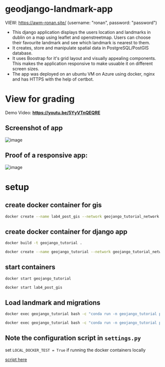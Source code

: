# geodjango-landmark-app

VIEW: https://awm-ronan.site/ (username: "ronan", password: "password")

- This django application displays the users location and landmarks in dublin on a map using leaflet and openstreetmap. Users can choose their favourite landmark and see which landmark is nearest to them.
- It creates, store and manipulate spatial data in PostgreSQL/PostGIS database.
- It uses Boostrap for it's grid layout and visually appealing components. This makes the application responsive to make usuable it on different screen sizes.
- The app was deployed on an ubuntu VM on Azure using docker, nginx and has HTTPS with the help of certbot.

# View for grading

Demo Video:
**https://youtu.be/5YyVTnQEQRE**

## Screenshot of app

![image](https://github.com/ronan-s1/geojango_tutorial/assets/85257187/3540fe56-4e31-4e3a-b926-fcd92c61796a)


## Proof of a responsive app:

![image](https://github.com/ronan-s1/geojango_tutorial/assets/85257187/2853f71d-97c5-416a-9b2e-6af7029d6020)

# setup

## create docker container for gis
```bash
docker create --name lab4_post_gis --network geojango_tutorial_network --network-alias lab4_post_gis -e POSTGRES_USER=docker -e POSTGRES_PASS=docker -t -p 25432:5432 -v name_of_volume:/var/lib/postgresql kartoza/postgis
```

## create docker container for django app
```bash
docker build -t geojango_tutorial .
```

```bash
docker create --name geojango_tutorial --network geojango_tutorial_network --network-alias geojango_tutorial -t -p 8001:8001 geojango_tutorial
```

## start containers
```bash
docker start geojango_tutorial
```

```bash
docker start lab4_post_gis
```

## Load landmark and migrations
```bash
docker exec geojango_tutorial bash -c "conda run -n geojango_tutorial python manage.py migrate"
```
```bash
docker exec geojango_tutorial bash -c "conda run -n geojango_tutorial python manage.py import_landmarks"
```

## Note the configuration script in `settings.py`

set `LOCAL_DOCKER_TEST = True` if running the docker containers locally

[script here](https://github.com/ronan-s1/geojango_tutorial/blob/main/geojango_tutorial/settings.py#L100C1-L129C1)
